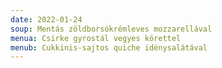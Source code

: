```yaml
---
date: 2022-01-24
soup: Mentás zöldborsókrémleves mozzarellával
menua: Csirke gyrostál vegyes körettel
menub: Cukkinis-sajtos quiche idénysalátával
---
```

